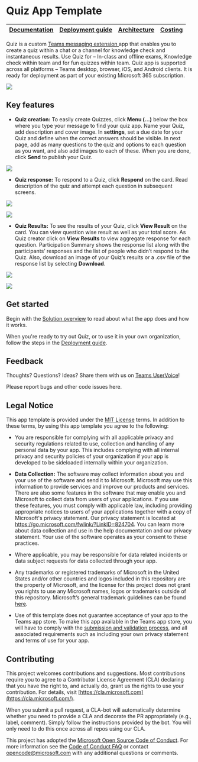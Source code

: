 # Quiz  App Template

| [Documentation](https://github.com/OfficeDev/microsoft-teams-apps-quiz/wiki/Home) | [Deployment guide](https://github.com/OfficeDev/microsoft-teams-apps-quiz/wiki/Deployment-guide) | [Architecture](https://github.com/OfficeDev/microsoft-teams-apps-quiz/wiki/Solution-overview) | [Costing](https://github.com/OfficeDev/microsoft-teams-apps-quiz/wiki/Costing) |
|---- | ---- | ---- | ---- |

Quiz is a custom [Teams messaging
extension ](https://docs.microsoft.com/en-us/microsoftteams/platform/messaging-extensions/what-are-messaging-extensions)app
that enables you to create a quiz within a chat or a channel for knowledge check
and instantaneous results. Use Quiz for – In-class and offline exams, Knowledge
check within team and for fun quizzes within team. Quiz app is supported across
all platforms – Teams desktop, browser, iOS, and Android clients. It is ready
for deployment as part of your existing Microsoft 365 subscription.

![](https://github.com/OfficeDev/microsoft-teams-apps-quiz/wiki/images/QuizCompose.gif)

## Key features

* **Quiz creation:** To easily create Quizzes, click **Menu (…)** below the box
where you type your message to find your quiz app. Name your Quiz, add
description and cover image. In **settings**, set a due date for your Quiz and
define when the correct answers should be visible. In next page, add as many
questions to the quiz and options to each question as you want, and also add
images to each of these. When you are done, click **Send** to publish your Quiz.

![](https://github.com/OfficeDev/microsoft-teams-apps-quiz/wiki/images/QuizTemplateCreation.png)

* **Quiz response:** To respond to a Quiz, click **Respond** on the card. Read
    description of the quiz and attempt each question in subsequent screens.

![](https://github.com/OfficeDev/microsoft-teams-apps-quiz/wiki/images/QuizTemplateResponse1.png)

![](https://github.com/OfficeDev/microsoft-teams-apps-quiz/wiki/images/QuizTemplateResponse2.png)

* **Quiz Results:** To see the results of your Quiz, click **View Result** on
    the card. You can view question wise result as well as your total score.
    As Quiz creator click on **View Results** to view aggregate response for
    each question. Participation Summary shows the response list along with the
    participants’ responses and the list of people who didn’t respond to the
    Quiz. Also, download an image of your Quiz’s results or a .csv file of the
    response list by selecting **Download**.

![](https://github.com/OfficeDev/microsoft-teams-apps-quiz/wiki/images/QuizTemplateResult1.png)

![](https://github.com/OfficeDev/microsoft-teams-apps-quiz/wiki/images/QuizTemplateResult2.png)

## Get started

Begin with the [Solution overview](https://github.com/OfficeDev/microsoft-teams-apps-quiz/wiki/Solution-overview) to read about what the
app does and how it works.

When you're ready to try out Quiz, or to use it in your own organization, follow
the steps in the [Deployment guide](https://github.com/OfficeDev/microsoft-teams-apps-quiz/wiki/Deployment-guide).

## Feedback 

Thoughts? Questions? Ideas? Share them with us on [Teams
UserVoice](https://microsoftteams.uservoice.com/forums/555103-public)!

Please report bugs and other code issues here.

## Legal Notice

This app template is provided under the [MIT
License](https://github.com/OfficeDev/microsoft-teams-apps-survey/blob/main/LICENSE)
terms. In addition to these terms, by using this app template you agree to the
following:

-   You are responsible for complying with all applicable privacy and security
    regulations related to use, collection and handling of any personal data by
    your app. This includes complying with all internal privacy and security
    policies of your organization if your app is developed to be sideloaded
    internally within your organization.

-   **Data Collection:** The software may collect information about you and your
    use of the software and send it to Microsoft. Microsoft may use this
    information to provide services and improve our products and services. There
    are also some features in the software that may enable you and Microsoft to
    collect data from users of your applications. If you use these features, you
    must comply with applicable law, including providing appropriate notices to
    users of your applications together with a copy of Microsoft's privacy
    statement. Our privacy statement is located at
    <https://go.microsoft.com/fwlink/?LinkID=824704>. You can learn more about
    data collection and use in the help documentation and our privacy statement.
    Your use of the software operates as your consent to these practices.

-   Where applicable, you may be responsible for data related incidents or data
    subject requests for data collected through your app.

-   Any trademarks or registered trademarks of Microsoft in the United States
    and/or other countries and logos included in this repository are the
    property of Microsoft, and the license for this project does not grant you
    rights to use any Microsoft names, logos or trademarks outside of this
    repository. Microsoft’s general trademark guidelines can be found
    [here](https://www.microsoft.com/en-us/legal/intellectualproperty/trademarks/usage/general.aspx).

-   Use of this template does not guarantee acceptance of your app to the Teams
    app store. To make this app available in the Teams app store, you will have
    to comply with the [submission and validation
    process](https://docs.microsoft.com/en-us/microsoftteams/platform/concepts/deploy-and-publish/appsource/publish),
    and all associated requirements such as including your own privacy statement
    and terms of use for your app.

## Contributing

This project welcomes contributions and suggestions. Most contributions require
you to agree to a Contributor License Agreement (CLA) declaring that you have
the right to, and actually do, grant us the rights to use your contribution. For
details, visit [https://cla.microsoft.com](https://cla.microsoft.com/).

When you submit a pull request, a CLA-bot will automatically determine whether
you need to provide a CLA and decorate the PR appropriately (e.g., label,
comment). Simply follow the instructions provided by the bot. You will only need
to do this once across all repos using our CLA.

This project has adopted the [Microsoft Open Source Code of
Conduct](https://opensource.microsoft.com/codeofconduct/). For more information
see the [Code of Conduct
FAQ](https://opensource.microsoft.com/codeofconduct/faq/) or contact
<opencode@microsoft.com> with any additional questions or comments.
